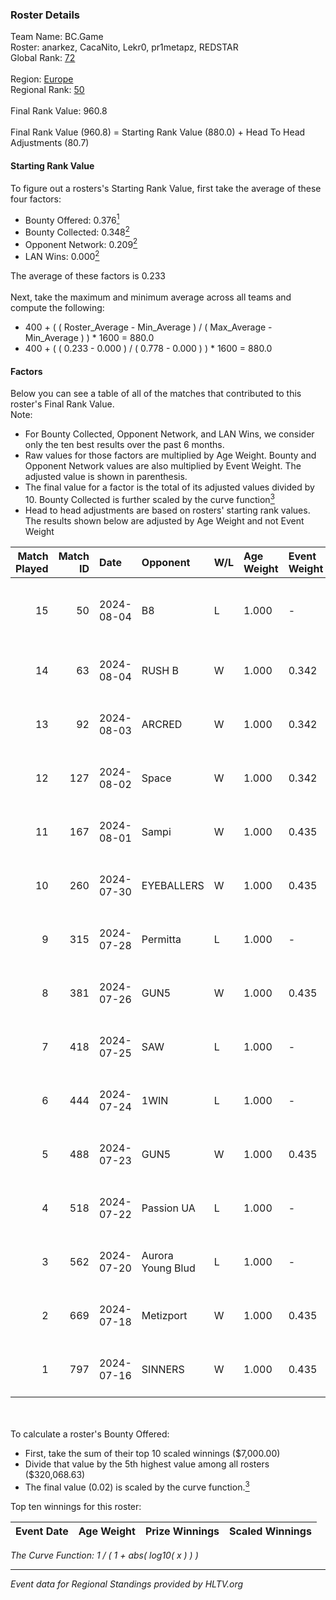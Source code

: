### Roster Details<br />
Team Name: BC.Game<br />
Roster: anarkez, CacaNito, Lekr0, pr1metapz, REDSTAR<br />
Global Rank: [72](../standings_global.md)<br />
<br />
Region: [Europe]( ../standings_europe.md)<br />
Regional Rank: [50]( ../standings_europe.md)<br />
<br />
Final Rank Value:  960.8<br />
<br />
Final Rank Value (960.8) = Starting Rank Value (880.0) + Head To Head Adjustments (80.7)<br />

#### Starting Rank Value<br />
To figure out a rosters's Starting Rank Value, first take the average of these four factors:<br />
- Bounty Offered: 0.376[<sup>1</sup>](#table2)
- Bounty Collected: 0.348[<sup>2</sup>](#table1)
- Opponent Network: 0.209[<sup>2</sup>](#table1)
- LAN Wins: 0.000[<sup>2</sup>](#table1)

The average of these factors is 0.233<br />
<br />
Next, take the maximum and minimum average across all teams and compute the following:<br />
- 400 + ( ( Roster_Average - Min_Average ) / ( Max_Average - Min_Average ) ) * 1600 = 880.0
- 400 + ( ( 0.233 - 0.000 ) / ( 0.778 - 0.000 ) ) * 1600 = 880.0


#### Factors<br />
Below you can see a table of all of the matches that contributed to this roster's Final Rank Value.<br />
Note:<br />

- For Bounty Collected, Opponent Network, and LAN Wins, we consider only the ten best results over the past 6 months.
- Raw values for those factors are multiplied by Age Weight. Bounty and Opponent Network values are also multiplied by Event Weight. The adjusted value is shown in parenthesis.
- The final value for a factor is the total of its adjusted values divided by 10. Bounty Collected is further scaled by the curve function[<sup>3</sup>](#curveFunction)
- Head to head adjustments are based on rosters' starting rank values. The results shown below are adjusted by Age Weight and not Event Weight
<span id="table1"></span><br />


| Match Played | Match ID | Date       | Opponent          | W/L | Age Weight | Event Weight | Bounty Collected | Opponent Network | LAN Wins  | H2H Adj. | Roster                                       |
| -: | -: | :- | :- | :- | :- | :- | :- | :- | :- | -: | :- |
|           15 |       50 | 2024-08-04 | B8                | L   | 1.000      | -            | -                | -                | -         |    -7.29 | anarkez, CacaNito, Lekr0, pr1metapz, REDSTAR |
|           14 |       63 | 2024-08-04 | RUSH B            | W   | 1.000      | 0.342        | 0.026 (0.009)    | 0.371 (0.127)    | 0 (0.000) |    15.63 | anarkez, CacaNito, joel, Lekr0, pr1metapz    |
|           13 |       92 | 2024-08-03 | ARCRED            | W   | 1.000      | 0.342        | 0.041 (0.014)    | 0.369 (0.126)    | 0 (0.000) |    17.35 | anarkez, CacaNito, joel, Lekr0, pr1metapz    |
|           12 |      127 | 2024-08-02 | Space             | W   | 1.000      | 0.342        | 0.006 (0.002)    | 0.429 (0.147)    | 0 (0.000) |    12.45 | anarkez, CacaNito, joel, Lekr0, pr1metapz    |
|           11 |      167 | 2024-08-01 | Sampi             | W   | 1.000      | 0.435        | 0.027 (0.012)    | 1.000 (0.435)    | 0 (0.000) |    14.25 | anarkez, CacaNito, joel, Lekr0, pr1metapz    |
|           10 |      260 | 2024-07-30 | EYEBALLERS        | W   | 1.000      | 0.435        | 0.005 (0.002)    | 0.488 (0.212)    | 0 (0.000) |    11.40 | anarkez, CacaNito, joel, Lekr0, pr1metapz    |
|            9 |      315 | 2024-07-28 | Permitta          | L   | 1.000      | -            | -                | -                | -         |   -14.74 | anarkez, CacaNito, joel, Lekr0, pr1metapz    |
|            8 |      381 | 2024-07-26 | GUN5              | W   | 1.000      | 0.435        | 0.072 (0.031)    | 0.550 (0.239)    | 0 (0.000) |    15.34 | anarkez, CacaNito, joel, Lekr0, pr1metapz    |
|            7 |      418 | 2024-07-25 | SAW               | L   | 1.000      | -            | -                | -                | -         |    -5.41 | anarkez, CacaNito, joel, Lekr0, pr1metapz    |
|            6 |      444 | 2024-07-24 | 1WIN              | L   | 1.000      | -            | -                | -                | -         |   -12.49 | anarkez, CacaNito, joel, Lekr0, pr1metapz    |
|            5 |      488 | 2024-07-23 | GUN5              | W   | 1.000      | 0.435        | 0.072 (0.031)    | 0.550 (0.239)    | 0 (0.000) |    16.65 | anarkez, CacaNito, joel, Lekr0, pr1metapz    |
|            4 |      518 | 2024-07-22 | Passion UA        | L   | 1.000      | -            | -                | -                | -         |    -6.91 | anarkez, CacaNito, joel, Lekr0, pr1metapz    |
|            3 |      562 | 2024-07-20 | Aurora Young Blud | L   | 1.000      | -            | -                | -                | -         |   -13.76 | anarkez, CacaNito, joel, Lekr0, pr1metapz    |
|            2 |      669 | 2024-07-18 | Metizport         | W   | 1.000      | 0.435        | 0.036 (0.016)    | 0.510 (0.222)    | 0 (0.000) |    18.50 | anarkez, CacaNito, joel, Lekr0, pr1metapz    |
|            1 |      797 | 2024-07-16 | SINNERS           | W   | 1.000      | 0.435        | 0.037 (0.016)    | 0.800 (0.348)    | 0 (0.000) |    19.77 | anarkez, CacaNito, joel, Lekr0, pr1metapz    |

<br />
<span id="table2"></span><br />
To calculate a roster's Bounty Offered:<br />

- First, take the sum of their top 10 scaled winnings ($7,000.00)
- Divide that value by the 5th highest value among all rosters ($320,068.63)
- The final value (0.02) is scaled by the curve function.[<sup>3</sup>](#curveFunction)

Top ten winnings for this roster:<br />

| Event Date | Age Weight | Prize Winnings | Scaled Winnings |
| :- | -: | :- | :- |


<span id="curveFunction"></span>_The Curve Function: 1 / ( 1 + abs( log10( x ) ) )_<br />

---
_Event data for Regional Standings provided by HLTV.org_<br />
